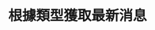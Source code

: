 # 根據類型獲取最新消息

<api-endpoint openapi-path="./../openapi.yaml" endpoint="/breakingNews" method="get"/>